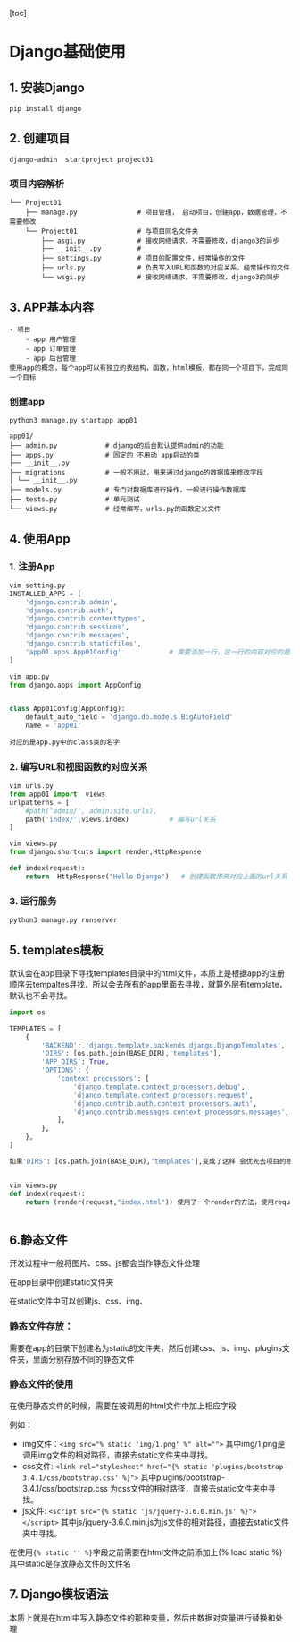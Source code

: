 [toc]



# Django基础使用



## 1. 安装Django



```shell
pip install django 
```





## 2. 创建项目

```shell
django-admin  startproject project01
```



### 项目内容解析

```shell
└── Project01
    ├── manage.py				# 项目管理，	启动项目，创建app，数据管理，不需要修改
    └── Project01				# 与项目同名文件夹 
        ├── asgi.py				# 接收网络请求，不需要修改，django3的异步
        ├── __init__.py			# 
        ├── settings.py			# 项目的配置文件，经常操作的文件
        ├── urls.py				# 负责写入URL和函数的对应关系，经常操作的文件
        └── wsgi.py				# 接收网络请求，不需要修改，django3的同步
```



## 3. APP基本内容

```shell
- 项目
	- app 用户管理
	- app 订单管理
	- app 后台管理
使用app的概念，每个app可以有独立的表结构，函数，html模板，都在同一个项目下，完成同一个目标

```



### 创建app 

```shel
python3 manage.py startapp app01 
```



```shell
app01/
├── admin.py 			# django的后台默认提供admin的功能
├── apps.py				# 固定的 不用动 app启动的类
├── __init__.py			
├── migrations			# 一般不用动，用来通过django的数据库来修改字段
│ └── __init__.py
├── models.py			# 专门对数据库进行操作，一般进行操作数据库 
├── tests.py			# 单元测试 
└── views.py			# 经常编写，urls.py的函数定义文件 
```



## 4. 使用App


### 1. 注册App

```python
vim setting.py 
INSTALLED_APPS = [
    'django.contrib.admin',
    'django.contrib.auth',
    'django.contrib.contenttypes',
    'django.contrib.sessions',
    'django.contrib.messages',
    'django.contrib.staticfiles',
    'app01.apps.App01Config' 			# 需要添加一行，这一行的内容对应的是app01中的app.py中的类
]

vim app.py 
from django.apps import AppConfig


class App01Config(AppConfig):
    default_auto_field = 'django.db.models.BigAutoField'
    name = 'app01'
    
对应的是app.py中的class类的名字 
```



### 2. 编写URL和视图函数的对应关系



```python
vim urls.py 
from app01 import  views
urlpatterns = [
    #path('admin/', admin.site.urls),
    path('index/',views.index)			# 编写url关系 
]

vim views.py 
from django.shortcuts import render,HttpResponse

def index(request):
    return  HttpResponse("Hello Django")   # 创建函数用来对应上面的url关系

```



### 3. 运行服务

```shell
python3 manage.py runserver 
```



## 5. templates模板

默认会在app目录下寻找templates目录中的html文件，本质上是根据app的注册顺序去tempaltes寻找，所以会去所有的app里面去寻找，就算外层有template，默认也不会寻找。 

```python
import os 

TEMPLATES = [
    {
        'BACKEND': 'django.template.backends.django.DjangoTemplates',
        'DIRS': [os.path.join(BASE_DIR),'templates'],
        'APP_DIRS': True,
        'OPTIONS': {
            'context_processors': [
                'django.template.context_processors.debug',
                'django.template.context_processors.request',
                'django.contrib.auth.context_processors.auth',
                'django.contrib.messages.context_processors.messages',
            ],
        },
    },
]

如果'DIRS': [os.path.join(BASE_DIR),'templates'],变成了这样 会优先去项目的根目录去寻找，如果寻找不到，才根据app的注册顺序去寻炸


vim views.py 
def index(request):
    return (render(request,"index.html")) 使用了一个render的方法，使用request请求，去请求templates目录中的index.html模板文件



```



## 6.静态文件

开发过程中一般将图片、css、js都会当作静态文件处理 

在app目录中创建static文件夹

在static文件中可以创建js、css、img、



### 静态文件存放： 

需要在app的目录下创建名为static的文件夹，然后创建css、js、img、plugins文件夹，里面分别存放不同的静态文件 



### 静态文件的使用 

在使用静态文件的时候，需要在被调用的html文件中加上相应字段

例如： 

*   img文件：`<img src="% static 'img/1.png' %" alt="">` 其中img/1.png是调用img文件的相对路径，直接去static文件夹中寻找。 
*   css文件: `<link rel="stylesheet" href="{% static 'plugins/bootstrap-3.4.1/css/bootstrap.css' %}">` 其中plugins/bootstrap-3.4.1/css/bootstrap.css 为css文件的相对路径，直接去static文件夹中寻找。  
*   js文件: `<script src="{% static 'js/jquery-3.6.0.min.js' %}"></script>` 其中js/jquery-3.6.0.min.js为js文件的相对路径，直接去static文件夹中寻找。  



在使用`{% static '' %}`字段之前需要在html文件之前添加上{% load static %} 其中static是存放静态文件的文件名



## 7. Django模板语法

本质上就是在html中写入静态文件的那种变量，然后由数据对变量进行替换和处理

